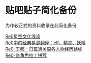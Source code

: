 # 贴吧贴子简化备份

为作较正式的资料收录在此简化备份



[Re0星空文化浅谈](https://github.com/CanopusEtaCarinae/tiebaposts/tree/master/constellation#re0%E6%98%9F%E7%A9%BA%E6%96%87%E5%8C%96%E6%B5%85%E6%B7%A1)
<br/>
[Re0中的经典易混翻译：elf、精灵、妖精](https://github.com/CanopusEtaCarinae/tiebaposts/tree/master/elf_spirit_yosei#re0%E4%B8%AD%E7%9A%84%E7%BB%8F%E5%85%B8%E6%98%93%E6%B7%B7%E7%BF%BB%E8%AF%91elf%E7%B2%BE%E7%81%B5%E5%A6%96%E7%B2%BE)
<br/>
[Re0-王都一日篇通关周各人物经历路线](https://github.com/CanopusEtaCarinae/tiebaposts/tree/master/arc1route#Re0-%E7%8E%8B%E9%83%BD%E4%B8%80%E6%97%A5%E7%AF%87%E9%80%9A%E5%85%B3%E5%91%A8%E5%90%84%E4%BA%BA%E7%89%A9%E7%BB%8F%E5%8E%86%E8%B7%AF%E7%BA%BF)
<br/>
[Re0-各角色拉丁拼写](https://github.com/CanopusEtaCarinae/tiebaposts/tree/master/latin#re0%E8%A7%92%E8%89%B2%E6%8B%89%E4%B8%81%E6%8B%BC%E5%86%99)
